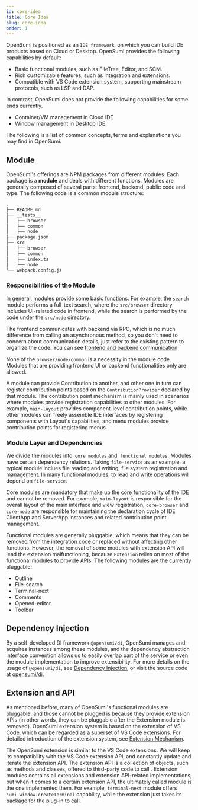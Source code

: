 ```yaml
---
id: core-idea
title: Core Idea
slug: core-idea
order: 1
---
```


OpenSumi is positioned as an `IDE framework`, on which you can build IDE products based on Cloud or Desktop. OpenSumi provides the following capabilities by default:

- Basic functional modules, such as FileTree, Editor, and SCM. 
- Rich customizable features, such as integration and extensions.  
- Compatible with VS Code extension system, supporting mainstream protocols, such as LSP and DAP.

In contrast, OpenSumi does not provide the following capabilities for some ends currently.

- Container/VM management in Cloud IDE 
- Window management in Desktop IDE 

The following is a list of common concepts, terms and explanations you may find in OpenSumi.

## Module

OpenSumi's offerings are NPM packages from different modules. Each package is a **module** and deals with different functions. Modules are generally composed of several parts: frontend, backend, public code and type. The following code is a common module structure:

```bash
.
├── README.md
├── __tests__
│   ├── browser
│   ├── common
│   ├── node
├── package.json
├── src
│   ├── browser
│   ├── common
│   ├── index.ts
│   └── node
└── webpack.config.js
```

### Responsibilities of the Module 

In general, modules provide some basic functions. For example, the `search` module performs a full-text search, where the `src/browser` directory includes UI-related code in frontend, while the search is performed by the code under the `src/node` directory.

The frontend communicates with backend via RPC, which is no much difference from calling an asynchronous method, so you don't need to concern about communication details, just refer to the existing pattern to organize the code. You can see [frontend and backend communication](./connection)

None of the `browser/node/common` is a necessity in the module code. Modules that are providing frontend UI or backend functionalities only are allowed. 

A module can provide Contribution to another, and other one in turn can register contribution points based on the `ContributionProvider` declared by that module. The contribution point mechanism is mainly used in scenarios where modules provide registration capabilities to other modules. For example, `main-layout` provides component-level contribution points, while other modules can freely assemble IDE interfaces by registering components with Layout's capabilities, and menu modules provide contribution points for registering menus.

### Module Layer and Dependencies

We divide the modules into` core modules` and` functional modules`. Modules have certain dependency relations. Taking `file-service` as an example, a typical module inclues file reading and writing, file system registration and management. In many functional modules, to read and write operations will depend on `file-service`.
 
Core modules are mandatory that make up the core functionality of the IDE and cannot be removed. For example, `main-layout` is responsible for the overall layout of the main interface and view registration, `core-browser` and `core-node` are responsible for maintaining the declaration cycle of IDE ClientApp and ServerApp instances and related contribution point management.

Functional modules are generally pluggable, which means that they can be removed from the integration code or replaced without affecting other functions. However, the removal of some modules with extension API will lead the extension malfunctioning, because `Extension` relies on most of the functional modules to provide APIs. The following modules are the currently pluggable:

- Outline
- File-search
- Terminal-next
- Comments
- Opened-editor
- Toolbar

## Dependency Injection

By a self-developed DI framework `@opensumi/di`, OpenSumi manages and acquires instances among these modules, and the dependency abstraction interface convention allows us to easily overlap part of the service or even the module implementation to improve extensibility. For more details on the usage of `@opensumi/di`, see [Dependency Injection](./dependence-injector), or visit the source code at [opensumi/di](https://github.com/opensumi/di).

## Extension and API

As mentioned before, many of OpenSumi's functional modules are pluggable, and those cannot be plugged is because they provide extension APIs (in other words, they can be pluggable after the Extension module is removed). OpenSumi extension system is based on the extension of VS Code, which can be regarded as a superset of VS Code extensions. For detailed introduction of the extension system, see [Extension Mechanism](./extension-mechanism).

The OpenSumi extension is similar to the VS Code extensions. We will keep its compatibility with the VS Code extension API, and constantly update and iterate the extension API. The extension API is a collection of objects, such as methods and classes, offered to third-party code to call . Extension modules contains all extensions and extension API-related implementations, but when it comes to a certain extension API, the ultimately called module is the one implemented them. For example, `terminal-next` module offers `sumi.window.createTerminal` capability, while the extension just takes its package for the plug-in to call.


